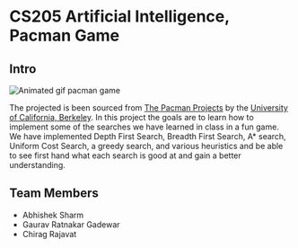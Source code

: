 # CS205 Artificial Intelligence, Pacman Game
## Intro
![Animated gif pacman game](http://ai.berkeley.edu/images/pacman_game.gif)

The projected is been sourced from [The Pacman Projects](http://ai.berkeley.edu/project_overview.html) by the [University of California, Berkeley](http://berkeley.edu/). In this project the goals are to learn how to implement some of the searches we have learned in class in a fun game. We have implemented Depth First Search, Breadth First Search, A* search, Uniform Cost Search, a greedy search, and various heuristics and be able to see first hand what each search is good at and gain a better understanding.

## Team Members
- Abhishek Sharm
- Gaurav Ratnakar Gadewar
- Chirag Rajavat
